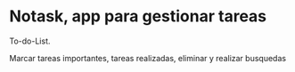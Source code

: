 # Notask, app para gestionar tareas

To-do-List.

Marcar tareas importantes, tareas realizadas, eliminar y realizar busquedas

